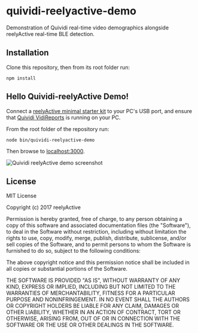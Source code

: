 quividi-reelyactive-demo
========================

Demonstration of Quividi real-time video demographics alongside reelyActive real-time BLE detection.


Installation
------------

Clone this repository, then from its root folder run:

    npm install


Hello Quividi-reelyActive Demo!
-------------------------------

Connect a [reelyActive minimal starter kit](https://shop.reelyactive.com/products/starterkit-min) to your PC's USB port, and ensure that [Quividi VidiReports](http://www.quividi.com/products-services/) is running on your PC.

From the root folder of the repository run:

    node bin/quividi-reelyactive-demo

Then browse to [localhost:3000](http://localhost:3000).

![Quividi reelyActive demo screenshot](https://reelyactive.github.io/quividi-reelyactive-demo/images/quividi-reelyactive-demo.png)


License
-------

MIT License

Copyright (c) 2017 reelyActive

Permission is hereby granted, free of charge, to any person obtaining a copy of this software and associated documentation files (the "Software"), to deal in the Software without restriction, including without limitation the rights to use, copy, modify, merge, publish, distribute, sublicense, and/or sell copies of the Software, and to permit persons to whom the Software is furnished to do so, subject to the following conditions:

The above copyright notice and this permission notice shall be included in all copies or substantial portions of the Software.

THE SOFTWARE IS PROVIDED "AS IS", WITHOUT WARRANTY OF ANY KIND, EXPRESS OR 
IMPLIED, INCLUDING BUT NOT LIMITED TO THE WARRANTIES OF MERCHANTABILITY, 
FITNESS FOR A PARTICULAR PURPOSE AND NONINFRINGEMENT. IN NO EVENT SHALL THE 
AUTHORS OR COPYRIGHT HOLDERS BE LIABLE FOR ANY CLAIM, DAMAGES OR OTHER 
LIABILITY, WHETHER IN AN ACTION OF CONTRACT, TORT OR OTHERWISE, ARISING FROM, 
OUT OF OR IN CONNECTION WITH THE SOFTWARE OR THE USE OR OTHER DEALINGS IN 
THE SOFTWARE.

